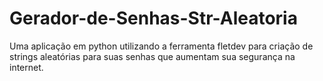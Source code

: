 # Gerador-de-Senhas-Str-Aleatoria
 Uma aplicação em python utilizando a ferramenta fletdev para criação de strings aleatórias para suas senhas que aumentam sua segurança na internet.
